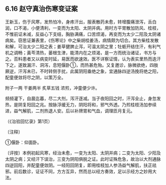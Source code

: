 ## 6.16 赵守真治伤寒变证案

王新玉，伤于风寒，发热怕冷，身疼汗出，服表散药未愈，转增腹痛泄泻，舌白润，口不渴，小便清利，一变而为太阳、太阴并病。用时方平胃散加防风、桂枝，不惟前证未减，反益心下支结，胸胁满痛，口苦烦渴，再变而为太少二阳及太阴诸病矣。窃思证兼表里，《伤寒论》中之柴胡桂姜汤，病情颇为切合。其方柴桂发散和解，可治太少二阳之表；姜草健脾止泻，可温太阴之里；牡蛎开结住汗，有利气机之调畅；黃芩清热，蒌根生津，能清内在之烦渴，是一方而统治诸证，书方与之。否料患者又以病变时延，易医而欲速效。医不详察证情，认为表实里热而迭汗下之，遂致漏汗、洞泻，息短偃卧①，而热甚危殆。又复邀诊，脉微欲绝，四肢厥逆，汗泻未已，不时转侧手扰，此属阴阳垂绝之象，宜通脉四逆汤挽将绝之阳，配童便敛将尽之阴，以策万全。

附子一两 干姜两半 炙草五钱 浓煎，冲童便少许。

频频灌下，自晨迄暮，尽二大剂，泻汗逐减。当子夜阳回之时，汗泻全止，身忽发热，是阴复阳回之兆。按脉浮缓无力，阴阳将和，邪气外透。乃煎桂枝汤加参续进，益气解肌，二剂热退人安。后以补牌胃和气血，调理匝月复元。

（《治验回忆录》第1页）

〔注释〕

①偃卧：仰面卧。

〔评按〕本例初起风寒，经治未愈，一变为太阳、太阴并病；二变为太阳、少阳及太阴之病；又经汗下误治，三变为阴阳俱脱之证。此时证殊危急，故治以大剂通脉四逆回阳，并配童便敛阴。一经阳回阴复，即用桂枝加人参汤益气解肌，扶正祛邪。前后数诊，证证不同，方方互异，然而总以经方奏效，足以示经方之妙用大法。
